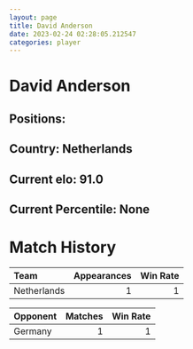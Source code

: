 ```yaml
---  
layout: page  
title: David Anderson  
date: 2023-02-24 02:28:05.212547  
categories: player  
---
```

# David Anderson

## Positions: 

## Country: Netherlands

## Current elo: 91.0

## Current Percentile: None

# Match History


| Team        |   Appearances |   Win Rate |
|:------------|--------------:|-----------:|
| Netherlands |             1 |          1 |

| Opponent   |   Matches |   Win Rate |
|:-----------|----------:|-----------:|
| Germany    |         1 |          1 |